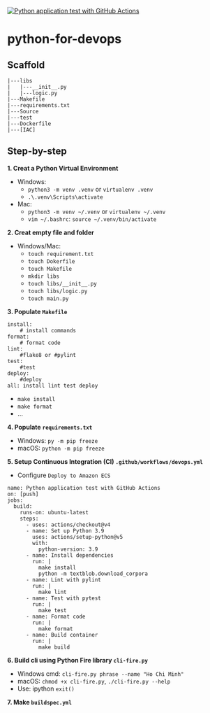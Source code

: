 [![Python application test with GitHub Actions](https://github.com/ngothanhtinh/python-for-devops/actions/workflows/devops.yml/badge.svg)](https://github.com/ngothanhtinh/python-for-devops/actions/workflows/devops.yml)

# python-for-devops

## Scaffold

```.
|---libs
|   |---__init__.py
|   |---logic.py
|---Makefile
|---requirements.txt
|---Source
|---test
|---Dockerfile
|---[IAC]
```

## Step-by-step

**1. Creat a Python Virtual Environment**
   - Windows:
     - `python3 -m venv .venv` or `virtualenv .venv`
     - `.\.venv\Scripts\activate`
   - Mac:
     - `python3 -m venv ~/.venv` or `virtualenv ~/.venv`
     - `vim ~/.bashrc`: `source ~/.venv/bin/activate`

**2. Creat empty file and folder**
- Windows/Mac:
     - `touch requirement.txt`
     - `touch Dokerfile`
     - `touch Makefile`
     - `mkdir libs`
     - `touch libs/__init__.py`
     - `touch libs/logic.py`
     - `touch main.py`

**3. Populate `Makefile`**
```.makefile
install:
    # install commands
format:
    # format code
lint:
    #flake8 or #pylint
test:
    #test
deploy:
    #deploy
all: install lint test deploy
```
- `make install`
- `make format`
- ...

**4. Populate `requirements.txt`**
- Windows: `py -m pip freeze`
- macOS: `python -m pip freeze`

**5. Setup Continuous Integration (CI) `.github/workflows/devops.yml`**
- Configure `Deploy to Amazon ECS`
```.
name: Python application test with GitHub Actions
on: [push]
jobs:
  build:
    runs-on: ubuntu-latest
    steps:
      - uses: actions/checkout@v4
      - name: Set up Python 3.9
        uses: actions/setup-python@v5
        with:
          python-version: 3.9
      - name: Install dependencies
        run: |
          make install
          python -m textblob.download_corpora
      - name: Lint with pylint
        run: |
          make lint
      - name: Test with pytest
        run: |
          make test
      - name: Format code
        run: |
          make format
      - name: Build container
        run: |
          make build
```

**6. Build cli using Python Fire library `cli-fire.py`**
- Windows cmd: `cli-fire.py phrase --name "Ho Chi Minh"`
- macOS: `chmod +x cli-fire.py`, `./cli-fire.py --help`
- Use: ipython `exit()`

**7. Make `buildspec.yml`**
